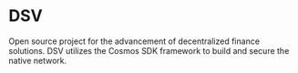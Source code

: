 # DSV
Open source project for the advancement of decentralized finance solutions.
DSV utilizes the Cosmos SDK framework to build and secure the native network.
